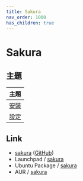 ```yaml
---
title: Sakura
nav_order: 1000
has_children: true
---
```



# Sakura


## 主題

| 主題 |
| --- |
| [安裝](https://samwhelp.github.io/note-about-terminal/read/terminal/sakura/install.html) |
| [設定](https://samwhelp.github.io/note-about-terminal/read/terminal/sakura/config.html) |



## Link

* [sakura](https://www.pleyades.net/david/projects/sakura) ([GitHub](https://github.com/dabisu/sakura))
* Launchpad / [sakura](https://launchpad.net/sakura)
* Ubuntu Package / [sakura](https://packages.ubuntu.com/jammy/sakura)
* AUR / [sakura](https://aur.archlinux.org/packages/sakura)
